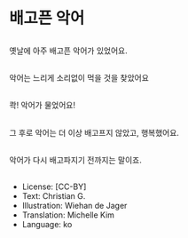 # 배고픈 악어

##
옛날에 아주 배고픈 악어가 있었어요.

##
악어는 느리게 소리없이 먹을 것을 찾았어요

##
콱! 악어가 물었어요!

##
그 후로 악어는 더 이상 배고프지 않았고, 행복했어요.

##
악어가 다시 배고파지기 전까지는 말이죠.

##
* License: [CC-BY]
* Text: Christian G.
* Illustration: Wiehan de Jager
* Translation: Michelle Kim
* Language: ko
